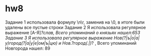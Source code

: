# hw8

Задание 1
использовала формулу \n\r, заменив на \0, в итоге были удалены все пустые строки
Задание 2
Я использовала регулярное выражение [А-Я]*?слав, Всего упоминаний о князьях нашел:653
Задание 3
Я использовала регулярное выражение Нов(?|ъ|о|а|у)город(?|а|у|е|ом|ъ|цю) и Нов.?город(.|)*? , Всего упоминаний Новгорода нашел: 89
